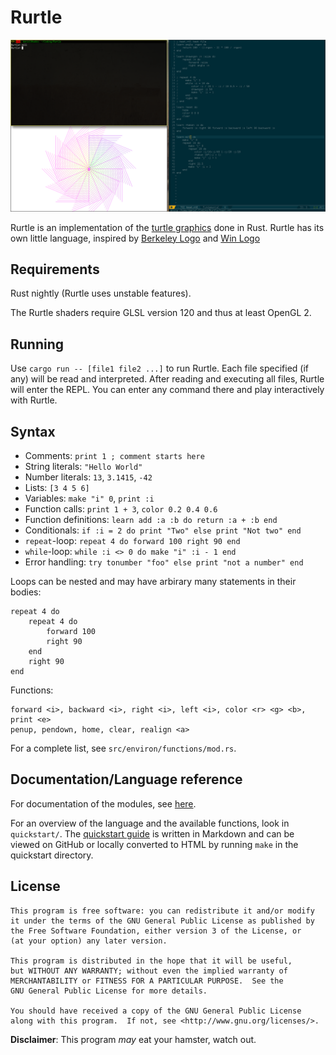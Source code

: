 Rurtle
======

![Screenshot](/Screenshot.png?raw=true)

Rurtle is an implementation of the [turtle graphics][tgraphics] done in
Rust. Rurtle has its own little language, inspired by [Berkeley Logo][ucblogo]
and [Win Logo][winlogo]

Requirements
------------

Rust nightly (Rurtle uses unstable features).

The Rurtle shaders require GLSL version 120 and thus at least OpenGL 2.

Running
-------

Use `cargo run -- [file1 file2 ...]` to run Rurtle. Each file specified (if any)
will be read and interpreted. After reading and executing all files, Rurtle will
enter the REPL. You can enter any command there and play interactively with
Rurtle.

Syntax
------

* Comments: `print 1 ; comment starts here`
* String literals: `"Hello World"`
* Number literals: `13`, `3.1415`, `-42`
* Lists: `[3 4 5 6]`
* Variables: `make "i" 0`, `print :i`
* Function calls: `print 1 + 3`, `color 0.2 0.4 0.6`
* Function definitions: `learn add :a :b do return :a + :b end`
* Conditionals: `if :i = 2 do print "Two" else print "Not two" end`
* `repeat`-loop: `repeat 4 do forward 100 right 90 end`
* `while`-loop: `while :i <> 0 do make "i" :i - 1 end`
* Error handling: `try tonumber "foo" else print "not a number" end`

Loops can be nested and may have arbirary many statements in their bodies:

    repeat 4 do
        repeat 4 do
            forward 100
            right 90
        end
        right 90
    end

Functions:

    forward <i>, backward <i>, right <i>, left <i>, color <r> <g> <b>, print <e>
    penup, pendown, home, clear, realign <a>

For a complete list, see `src/environ/functions/mod.rs`.

Documentation/Language reference
--------------------------------

For documentation of the modules, see [here][docs].

For an overview of the language and the available functions, look in
`quickstart/`. The [quickstart guide](/quickstart/quickstart.md) is written in
Markdown and can be viewed on GitHub or locally converted to HTML by running
`make` in the quickstart directory.

License
-------

    This program is free software: you can redistribute it and/or modify
    it under the terms of the GNU General Public License as published by
    the Free Software Foundation, either version 3 of the License, or
    (at your option) any later version.

    This program is distributed in the hope that it will be useful,
    but WITHOUT ANY WARRANTY; without even the implied warranty of
    MERCHANTABILITY or FITNESS FOR A PARTICULAR PURPOSE.  See the
    GNU General Public License for more details.

    You should have received a copy of the GNU General Public License
    along with this program.  If not, see <http://www.gnu.org/licenses/>.

**Disclaimer**: This program *may* eat your hamster, watch out.

[tgraphics]: https://en.wikipedia.org/wiki/Turtle_graphics
[ucblogo]: https://en.wikipedia.org/wiki/UCBLogo
[winlogo]: http://www.win-logo.de/
[docs]: http://kingdread.de/rust/rurtle/